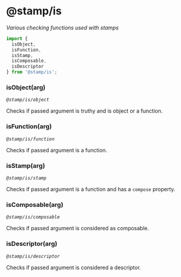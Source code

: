 # @stamp/is

_Various checking functions used with stamps_

```js
import {
  isObject,
  isFunction,
  isStamp,
  isComposable,
  isDescriptor
} from '@stamp/is';
```

### isObject(arg)
_`@stamp/is/object`_

Checks if passed argument is truthy and is object or a function.

### isFunction(arg)
_`@stamp/is/function`_

Checks if passed argument is a function.

### isStamp(arg)
_`@stamp/is/stamp`_

Checks if passed argument is a function and has a `compose` property.

### isComposable(arg)
_`@stamp/is/composable`_

Checks if passed argument is considered as composable.

### isDescriptor(arg)
_`@stamp/is/descriptor`_

Checks if passed argument is considered a descriptor.
